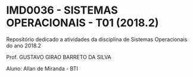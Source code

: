 # IMD0036 - SISTEMAS OPERACIONAIS - T01 (2018.2) 

Repositório dedicado a atividades da disciplina de Sistemas Operacionais do ano 2018.2 

Prof. GUSTAVO GIRAO BARRETO DA SILVA

Aluno: Allan de Miranda - BTI
